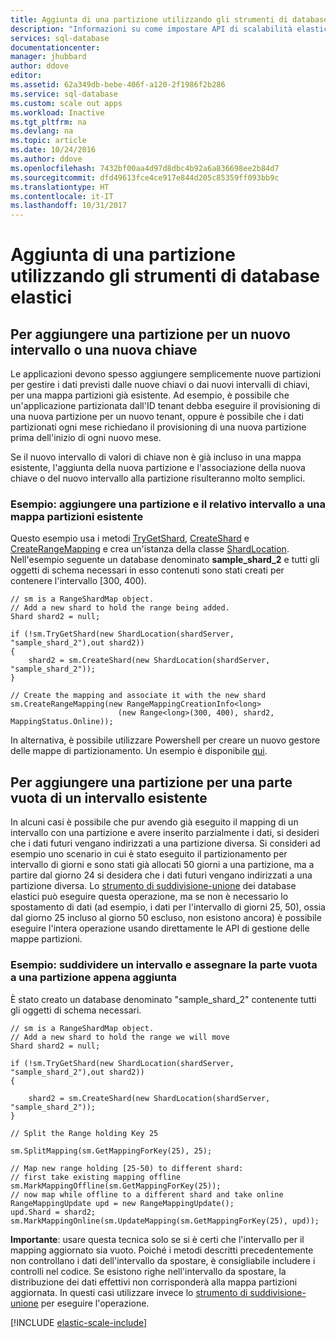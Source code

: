 ```yaml
---
title: Aggiunta di una partizione utilizzando gli strumenti di database elastici | Documentazione Microsoft
description: "Informazioni su come impostare API di scalabilità elastica per aggiungere nuove partizioni a un set di partizioni."
services: sql-database
documentationcenter: 
manager: jhubbard
author: ddove
editor: 
ms.assetid: 62a349db-bebe-406f-a120-2f1986f2b286
ms.service: sql-database
ms.custom: scale out apps
ms.workload: Inactive
ms.tgt_pltfrm: na
ms.devlang: na
ms.topic: article
ms.date: 10/24/2016
ms.author: ddove
ms.openlocfilehash: 7432bf00aa4d97d8dbc4b92a6a836698ee2b84d7
ms.sourcegitcommit: dfd49613fce4ce917e844d205c85359ff093bb9c
ms.translationtype: HT
ms.contentlocale: it-IT
ms.lasthandoff: 10/31/2017
---
```

# <a name="adding-a-shard-using-elastic-database-tools"></a>Aggiunta di una partizione utilizzando gli strumenti di database elastici
## <a name="to-add-a-shard-for-a-new-range-or-key"></a>Per aggiungere una partizione per un nuovo intervallo o una nuova chiave
Le applicazioni devono spesso aggiungere semplicemente nuove partizioni per gestire i dati previsti dalle nuove chiavi o dai nuovi intervalli di chiavi, per una mappa partizioni già esistente. Ad esempio, è possibile che un'applicazione partizionata dall'ID tenant debba eseguire il provisioning di una nuova partizione per un nuovo tenant, oppure è possibile che i dati partizionati ogni mese richiedano il provisioning di una nuova partizione prima dell'inizio di ogni nuovo mese. 

Se il nuovo intervallo di valori di chiave non è già incluso in una mappa esistente, l'aggiunta della nuova partizione e l'associazione della nuova chiave o del nuovo intervallo alla partizione risulteranno molto semplici. 

### <a name="example--adding-a-shard-and-its-range-to-an-existing-shard-map"></a>Esempio: aggiungere una partizione e il relativo intervallo a una mappa partizioni esistente
Questo esempio usa i metodi [TryGetShard](https://msdn.microsoft.com/library/azure/dn823929.aspx), [CreateShard](https://msdn.microsoft.com/library/azure/microsoft.azure.sqldatabase.elasticscale.shardmanagement.shardmap.createshard.aspx) e [CreateRangeMapping](https://msdn.microsoft.com/library/azure/dn807221.aspx#M:Microsoft.Azure.SqlDatabase.ElasticScale.ShardManagement.RangeShardMap`1.CreateRangeMapping\(Microsoft.Azure.SqlDatabase.ElasticScale.ShardManagement.RangeMappingCreationInfo{`0}\)) e crea un'istanza della classe [ShardLocation](https://msdn.microsoft.com/library/azure/microsoft.azure.sqldatabase.elasticscale.shardmanagement.shardlocation.shardlocation.aspx#M:Microsoft.Azure.SqlDatabase.ElasticScale.ShardManagement.ShardLocation.). Nell'esempio seguente un database denominato **sample_shard_2** e tutti gli oggetti di schema necessari in esso contenuti sono stati creati per contenere l'intervallo [300, 400).  

    // sm is a RangeShardMap object.
    // Add a new shard to hold the range being added. 
    Shard shard2 = null; 

    if (!sm.TryGetShard(new ShardLocation(shardServer, "sample_shard_2"),out shard2)) 
    { 
        shard2 = sm.CreateShard(new ShardLocation(shardServer, "sample_shard_2"));  
    } 

    // Create the mapping and associate it with the new shard 
    sm.CreateRangeMapping(new RangeMappingCreationInfo<long> 
                            (new Range<long>(300, 400), shard2, MappingStatus.Online)); 


In alternativa, è possibile utilizzare Powershell per creare un nuovo gestore delle mappe di partizionamento. Un esempio è disponibile [qui](https://gallery.technet.microsoft.com/scriptcenter/Azure-SQL-DB-Elastic-731883db).

## <a name="to-add-a-shard-for-an-empty-part-of-an-existing-range"></a>Per aggiungere una partizione per una parte vuota di un intervallo esistente
In alcuni casi è possibile che pur avendo già eseguito il mapping di un intervallo con una partizione e avere inserito parzialmente i dati, si desideri che i dati futuri vengano indirizzati a una partizione diversa. Si consideri ad esempio uno scenario in cui è stato eseguito il partizionamento per intervallo di giorni e sono stati già allocati 50 giorni a una partizione, ma a partire dal giorno 24 si desidera che i dati futuri vengano indirizzati a una partizione diversa. Lo [strumento di suddivisione-unione](sql-database-elastic-scale-overview-split-and-merge.md) dei database elastici può eseguire questa operazione, ma se non è necessario lo spostamento di dati (ad esempio, i dati per l'intervallo di giorni 25, 50), ossia dal giorno 25 incluso al giorno 50 escluso, non esistono ancora) è possibile eseguire l'intera operazione usando direttamente le API di gestione delle mappe partizioni.

### <a name="example-splitting-a-range-and-assigning-the-empty-portion-to-a-newly-added-shard"></a>Esempio: suddividere un intervallo e assegnare la parte vuota a una partizione appena aggiunta
È stato creato un database denominato "sample_shard_2" contenente tutti gli oggetti di schema necessari.  

    // sm is a RangeShardMap object.
    // Add a new shard to hold the range we will move 
    Shard shard2 = null; 

    if (!sm.TryGetShard(new ShardLocation(shardServer, "sample_shard_2"),out shard2)) 
    { 

        shard2 = sm.CreateShard(new ShardLocation(shardServer, "sample_shard_2"));  
    } 

    // Split the Range holding Key 25 

    sm.SplitMapping(sm.GetMappingForKey(25), 25); 

    // Map new range holding [25-50) to different shard: 
    // first take existing mapping offline 
    sm.MarkMappingOffline(sm.GetMappingForKey(25)); 
    // now map while offline to a different shard and take online 
    RangeMappingUpdate upd = new RangeMappingUpdate(); 
    upd.Shard = shard2; 
    sm.MarkMappingOnline(sm.UpdateMapping(sm.GetMappingForKey(25), upd)); 

**Importante**: usare questa tecnica solo se si è certi che l'intervallo per il mapping aggiornato sia vuoto.  Poiché i metodi descritti precedentemente non controllano i dati dell'intervallo da spostare, è consigliabile includere i controlli nel codice.  Se esistono righe nell'intervallo da spostare, la distribuzione dei dati effettivi non corrisponderà alla mappa partizioni aggiornata. In questi casi utilizzare invece lo [strumento di suddivisione-unione](sql-database-elastic-scale-overview-split-and-merge.md) per eseguire l'operazione.  

[!INCLUDE [elastic-scale-include](../../includes/elastic-scale-include.md)]

